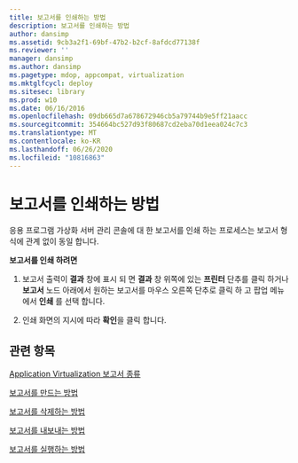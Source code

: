 ```yaml
---
title: 보고서를 인쇄하는 방법
description: 보고서를 인쇄하는 방법
author: dansimp
ms.assetid: 9cb3a2f1-69bf-47b2-b2cf-8afdcd77138f
ms.reviewer: ''
manager: dansimp
ms.author: dansimp
ms.pagetype: mdop, appcompat, virtualization
ms.mktglfcycl: deploy
ms.sitesec: library
ms.prod: w10
ms.date: 06/16/2016
ms.openlocfilehash: 09db665d7a678672946cb5a79744b9e5ff21aacc
ms.sourcegitcommit: 354664bc527d93f80687cd2eba70d1eea024c7c3
ms.translationtype: MT
ms.contentlocale: ko-KR
ms.lasthandoff: 06/26/2020
ms.locfileid: "10816863"
---
```

# 보고서를 인쇄하는 방법


응용 프로그램 가상화 서버 관리 콘솔에 대 한 보고서를 인쇄 하는 프로세스는 보고서 형식에 관계 없이 동일 합니다.

**보고서를 인쇄 하려면**

1.  보고서 출력이 **결과** 창에 표시 되 면 **결과** 창 위쪽에 있는 **프린터** 단추를 클릭 하거나 **보고서** 노드 아래에서 원하는 보고서를 마우스 오른쪽 단추로 클릭 하 고 팝업 메뉴에서 **인쇄** 를 선택 합니다.

2.  인쇄 화면의 지시에 따라 **확인**을 클릭 합니다.

## 관련 항목


[Application Virtualization 보고서 종류](application-virtualization-report-types.md)

[보고서를 만드는 방법](how-to-create-a-reportserver.md)

[보고서를 삭제하는 방법](how-to-delete-a-reportserver.md)

[보고서를 내보내는 방법](how-to-export-a-reportserver.md)

[보고서를 실행하는 방법](how-to-run-a-reportserver.md)

 

 





